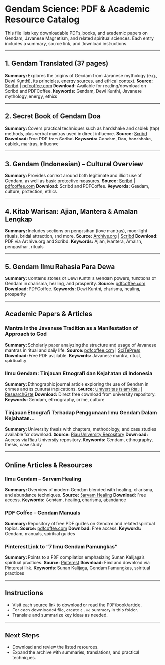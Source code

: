 # Gendam Science: PDF & Academic Resource Catalog

This file lists key downloadable PDFs, books, and academic papers on Gendam, Javanese Magnetism, and related spiritual sciences. Each entry includes a summary, source link, and download instructions.

---

## 1. Gendam Translated (37 pages)
**Summary:** Explores the origins of Gendam from Javanese mythology (e.g., Dewi Kunthi), its principles, energy sources, and ethical context.
**Source:** [Scribd](https://www.scribd.com/search?query=Gendam+Translated) | [pdfcoffee.com](https://pdfcoffee.com/search?q=gendam)
**Download:** Available for reading/download on Scribd and PDFCoffee.
**Keywords:** Gendam, Dewi Kunthi, Javanese mythology, energy, ethics

---

## 2. Secret Book of Gendam Doa
**Summary:** Covers practical techniques such as handshake and cablek (tap) methods, plus verbal mantras used in direct influence.
**Source:** [Scribd](https://www.scribd.com/search?query=Secret+Book+of+Gendam+Doa)
**Download:** Free PDF from Scribd.
**Keywords:** Gendam, Doa, handshake, cablek, mantras, influence

---

## 3. Gendam (Indonesian) – Cultural Overview
**Summary:** Provides context around both legitimate and illicit use of Gendam, as well as basic protective measures.
**Source:** [Scribd](https://www.scribd.com/search?query=Gendam) | [pdfcoffee.com](https://pdfcoffee.com/search?q=gendam)
**Download:** Scribd and PDFCoffee.
**Keywords:** Gendam, culture, protection, ethics

---

## 4. Kitab Warisan: Ajian, Mantera & Amalan Lengkap
**Summary:** Includes sections on pengasihan (love mantras), moonlight rituals, bridal attraction, and more.
**Source:** [Archive.org](https://archive.org/search.php?query=Kitab+Warisan) | [Scribd](https://www.scribd.com/search?query=Kitab+Warisan)
**Download:** PDF via Archive.org and Scribd.
**Keywords:** Ajian, Mantera, Amalan, pengasihan, rituals

---

## 5. Gendam Ilmu Rahasia Para Dewa
**Summary:** Contains stories of Dewi Kunthi’s Gendam powers, functions of Gendam in charisma, healing, and prosperity.
**Source:** [pdfcoffee.com](https://pdfcoffee.com/search?q=Gendam+Ilmu+Rahasia+Para+Dewa)
**Download:** PDFCoffee.
**Keywords:** Dewi Kunthi, charisma, healing, prosperity

---

## Academic Papers & Articles

### Mantra in the Javanese Tradition as a Manifestation of Approach to God
**Summary:** Scholarly paper analyzing the structure and usage of Javanese mantras in ritual and daily life.
**Source:** [pdfcoffee.com](https://pdfcoffee.com/search?q=Mantra+Javanese+Tradition) | [SciTePress](https://www.scitepress.org/)
**Download:** Free PDF available.
**Keywords:** Javanese mantra, ritual, spirituality

### Ilmu Gendam: Tinjauan Etnografi dan Kejahatan di Indonesia
**Summary:** Ethnographic journal article exploring the use of Gendam in crimes and its cultural implications.
**Source:** [Universitas Islam Riau](https://jurnalsosiologi.fisip.unila.ac.id/index.php/js/article/view/1234) | [ResearchGate](https://www.researchgate.net/search?q=Ilmu+Gendam)
**Download:** Direct free download from university repository.
**Keywords:** Gendam, ethnography, crime, culture

### Tinjauan Etnografi Terhadap Penggunaan Ilmu Gendam Dalam Kejahatan…
**Summary:** University thesis with chapters, methodology, and case studies available for download.
**Source:** [Riau University Repository](https://repository.uir.ac.id/)
**Download:** Access via Riau University repository.
**Keywords:** Gendam, ethnography, thesis, case study

---

## Online Articles & Resources

### Ilmu Gendam – Sarvam Healing
**Summary:** Overview of modern Gendam blended with healing, charisma, and abundance techniques.
**Source:** [Sarvam Healing](https://sarvamhealing.com/ilmu-gendam/)
**Download:** Free access.
**Keywords:** Gendam, healing, charisma, abundance

### PDF Coffee – Gendam Manuals
**Summary:** Repository of free PDF guides on Gendam and related spiritual topics.
**Source:** [pdfcoffee.com](https://pdfcoffee.com/search?q=gendam)
**Download:** Free access.
**Keywords:** Gendam, manuals, spiritual guides

### Pinterest Link to “7 Ilmu Gendam Pamungkas”
**Summary:** Points to a PDF compilation emphasizing Sunan Kalijaga’s spiritual practices.
**Source:** [Pinterest](https://www.pinterest.com/search/pins/?q=Ilmu%20Gendam%20Pamungkas)
**Download:** Find and download via Pinterest link.
**Keywords:** Sunan Kalijaga, Gendam Pamungkas, spiritual practices

---

## Instructions
- Visit each source link to download or read the PDF/book/article.
- For each downloaded file, create a `.md` summary in this folder.
- Translate and summarize key ideas as needed.

---

## Next Steps
- Download and review the listed resources.
- Expand the archive with summaries, translations, and practical techniques.
